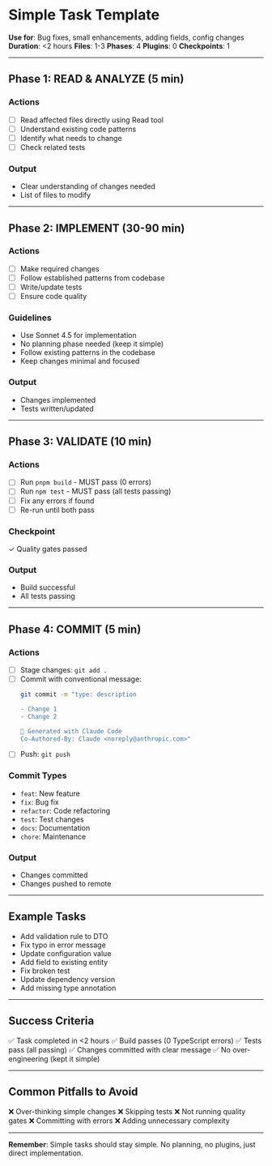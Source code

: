 # Simple Task Template

**Use for**: Bug fixes, small enhancements, adding fields, config changes
**Duration**: <2 hours
**Files**: 1-3
**Phases**: 4
**Plugins**: 0
**Checkpoints**: 1

---

## Phase 1: READ & ANALYZE (5 min)

### Actions
- [ ] Read affected files directly using Read tool
- [ ] Understand existing code patterns
- [ ] Identify what needs to change
- [ ] Check related tests

### Output
- Clear understanding of changes needed
- List of files to modify

---

## Phase 2: IMPLEMENT (30-90 min)

### Actions
- [ ] Make required changes
- [ ] Follow established patterns from codebase
- [ ] Write/update tests
- [ ] Ensure code quality

### Guidelines
- Use Sonnet 4.5 for implementation
- No planning phase needed (keep it simple)
- Follow existing patterns in the codebase
- Keep changes minimal and focused

### Output
- Changes implemented
- Tests written/updated

---

## Phase 3: VALIDATE (10 min)

### Actions
- [ ] Run `pnpm build` - MUST pass (0 errors)
- [ ] Run `npm test` - MUST pass (all tests passing)
- [ ] Fix any errors if found
- [ ] Re-run until both pass

### Checkpoint
✓ Quality gates passed

### Output
- Build successful
- All tests passing

---

## Phase 4: COMMIT (5 min)

### Actions
- [ ] Stage changes: `git add .`
- [ ] Commit with conventional message:
  ```bash
  git commit -m "type: description

  - Change 1
  - Change 2

  🤖 Generated with Claude Code
  Co-Authored-By: Claude <noreply@anthropic.com>"
  ```
- [ ] Push: `git push`

### Commit Types
- `feat`: New feature
- `fix`: Bug fix
- `refactor`: Code refactoring
- `test`: Test changes
- `docs`: Documentation
- `chore`: Maintenance

### Output
- Changes committed
- Changes pushed to remote

---

## Example Tasks

- Add validation rule to DTO
- Fix typo in error message
- Update configuration value
- Add field to existing entity
- Fix broken test
- Update dependency version
- Add missing type annotation

---

## Success Criteria

✅ Task completed in <2 hours
✅ Build passes (0 TypeScript errors)
✅ Tests pass (all passing)
✅ Changes committed with clear message
✅ No over-engineering (kept it simple)

---

## Common Pitfalls to Avoid

❌ Over-thinking simple changes
❌ Skipping tests
❌ Not running quality gates
❌ Committing with errors
❌ Adding unnecessary complexity

---

**Remember**: Simple tasks should stay simple. No planning, no plugins, just direct implementation.
